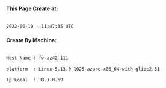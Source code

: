 
   
#### This Page Create at:

```bash

2022-06-10 - 11:47:35 UTC

```

#### Create By Machine:

```bash

Host Name : fv-az42-111

platform  : Linux-5.13.0-1025-azure-x86_64-with-glibc2.31

Ip Local  : 10.1.0.69

```


